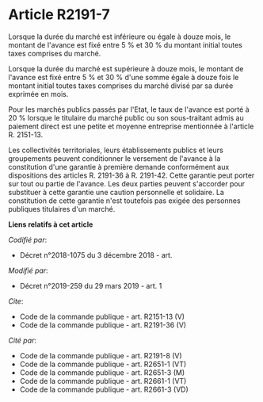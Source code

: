 # Article R2191-7

Lorsque la durée du marché est inférieure ou égale à douze mois, le montant de l'avance est fixé entre 5 % et 30 % du montant
initial toutes taxes comprises du marché. 

Lorsque la durée du marché est supérieure à douze mois, le montant de l'avance est fixé entre 5 % et 30 % d'une somme égale à
douze fois le montant initial toutes taxes comprises du marché divisé par sa durée exprimée en mois. 

Pour les marchés publics passés par l'Etat, le taux de l'avance est porté à 20 % lorsque le titulaire du marché public ou son
sous-traitant admis au paiement direct est une petite et moyenne entreprise mentionnée à l'article R. 2151-13. 

Les collectivités territoriales, leurs établissements publics et leurs groupements peuvent conditionner le versement de
l'avance à la constitution d'une garantie à première demande conformément aux dispositions des articles R. 2191-36 à R.
2191-42. Cette garantie peut porter sur tout ou partie de l'avance. Les deux parties peuvent s'accorder pour substituer à
cette garantie une caution personnelle et solidaire. La constitution de cette garantie n'est toutefois pas exigée des
personnes publiques titulaires d'un marché.

**Liens relatifs à cet article**

_Codifié par_:

  - Décret n°2018-1075 du 3 décembre 2018 - art.

_Modifié par_:

  - Décret n°2019-259 du 29 mars 2019 - art. 1

_Cite_:

  - Code de la commande publique - art. R2151-13 (V)
  - Code de la commande publique - art. R2191-36 (V)

_Cité par_:

  - Code de la commande publique - art. R2191-8 (V)
  - Code de la commande publique - art. R2651-1 (VT)
  - Code de la commande publique - art. R2651-3 (M)
  - Code de la commande publique - art. R2661-1 (VT)
  - Code de la commande publique - art. R2661-3 (VD)
